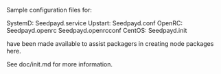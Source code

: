 Sample configuration files for:

SystemD: Seedpayd.service
Upstart: Seedpayd.conf
OpenRC:  Seedpayd.openrc
         Seedpayd.openrcconf
CentOS:  Seedpayd.init

have been made available to assist packagers in creating node packages here.

See doc/init.md for more information.
